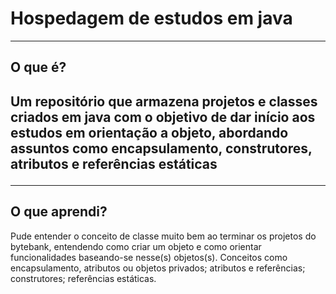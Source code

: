 <h1>Hospedagem de estudos em java</h1>

<hr/>

<h2><strong>O que é?</strong><h2/>

<p> Um repositório que armazena projetos e classes criados em java com o objetivo de dar início aos estudos em orientação a objeto, abordando assuntos como encapsulamento, construtores, atributos e referências estáticas</p>

<hr/>

<h2><strong>O que aprendi?</strong></h2>

<p> Pude entender o conceito de classe muito bem ao terminar os projetos do bytebank, entendendo como criar um objeto e como orientar funcionalidades baseando-se nesse(s) objetos(s). Conceitos como encapsulamento, atributos ou objetos privados; atributos e referências; construtores; referências estáticas.</p>
